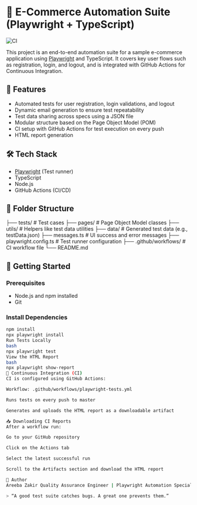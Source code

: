 # 🛒 E-Commerce Automation Suite (Playwright + TypeScript)

![CI](https://github.com/qa-areeba/playwright-ecommerce-suite/actions/workflows/playwright-tests.yml/badge.svg)


This project is an end-to-end automation suite for a sample e-commerce application using [Playwright](https://playwright.dev/) and TypeScript. It covers key user flows such as registration, login, and logout, and is integrated with GitHub Actions for Continuous Integration.

## 📌 Features

- Automated tests for user registration, login validations, and logout
- Dynamic email generation to ensure test repeatability
- Test data sharing across specs using a JSON file
- Modular structure based on the Page Object Model (POM)
- CI setup with GitHub Actions for test execution on every push
- HTML report generation

## 🛠 Tech Stack

- [Playwright](https://playwright.dev/) (Test runner)
- TypeScript
- Node.js
- GitHub Actions (CI/CD)

## 📁 Folder Structure

├── tests/               # Test cases
├── pages/               # Page Object Model classes
├── utils/               # Helpers like test data utilities
├── data/                # Generated test data (e.g., testData.json)
├── messages.ts          # UI success and error messages
├── playwright.config.ts # Test runner configuration
├── .github/workflows/   # CI workflow file
└── README.md


## 🚀 Getting Started

### Prerequisites

- Node.js and npm installed
- Git

### Install Dependencies

```bash
npm install
npx playwright install
Run Tests Locally
bash
npx playwright test
View the HTML Report
bash
npx playwright show-report
🔄 Continuous Integration (CI)
CI is configured using GitHub Actions:

Workflow: .github/workflows/playwright-tests.yml

Runs tests on every push to master

Generates and uploads the HTML report as a downloadable artifact

📥 Downloading CI Reports
After a workflow run:

Go to your GitHub repository

Click on the Actions tab

Select the latest successful run

Scroll to the Artifacts section and download the HTML report

👤 Author
Areeba Zakir Quality Assurance Engineer | Playwright Automation Specialist

> “A good test suite catches bugs. A great one prevents them.”
